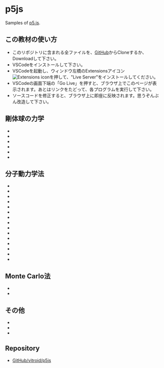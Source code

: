 # p5js

Samples of [p5.js](https://p5js.org).

## この教材の使い方

* このリポジトリに含まれる全ファイルを、[GitHub](https://github.com/vitroid/p5js)からCloneするか、Downloadして下さい。
* VSCodeをインストールして下さい。
* VSCodeを起動し、ウィンドウ左橋のExtensionsアイコン![Extensions icon](https://i.gyazo.com/7028b55ef50381f41588647483660706.png)を押して、"Live Server"をインストールしてください。
* VSCodeの画面下端の「Go Live」を押すと、ブラウザ上でこのページが表示されます。あとはリンクをたどって、各プログラムを実行して下さい。
* ソースコードを修正すると、ブラウザ上に即座に反映されます。思うぞんぶん改造して下さい。

## 剛体球の力学

* [blockbuster]: 壁に衝突する剛体円盤
* [airhockey]: 壁とパドルに衝突する剛体円盤
* [billiard]: 自由衝突する2つの剛体円盤
* [polylliard]: 自由衝突する多数の剛体円盤
* [realistic-billiard]: もうすこし本格的なビリヤード
* [hardspheres]: 自由衝突する多数の剛体球

## 分子動力学法

* [follow-mouse]: マウスカーソルに固定された質点の運動
* [yoyo]: マウスカーソルにバネでつながれた質点の運動
* [yoyo-friction]: マウスカーソルにバネでつながれた質点の運動 (摩擦あり)
* [yoyo-string]: マウスカーソルにひもでつながれた質点の運動 (摩擦なし)
* [yoyos]: マウスカーソルにバネでつながれた2つの質点の運動 (エネルギーを表示)
* [yoyo-chain]: 質点の数珠つなぎ
* [gravity]: バネ相互作用の代わりに重力でひっぱられるヨーヨー
* [gravity-box]: 飛び去らないように箱を追加
* [antigravity]: 反重力ヨーヨー
* [gravity-3body]: 三体運動 (エネルギーを表示)
* [atomic]: 分子間力
* [atomic-pbc]: 周期境界条件 (エネルギーを表示)
* [atoms]: 多分子のシミュレーション
* [atoms-3d]: 三次元多分子のシミュレーション
* [atoms-md]: Lennard-Jones分子の分子動力学シミュレーション

## Monte Carlo法

* [pi]: モンテカルロ法による円周率の推定
* [montecarlo]: モンテカルロ法によるLennard-Jones分子のシミュレーション

## その他

* [energy-levels]: ボルツマン分布
* [harddisk]: 剛体円盤のシミュレーション(物理化学III用)
* [osmosis]: 浸透圧

## Repository

* [GitHub/vitroid/p5js](https://github.com/vitroid/p5js)
